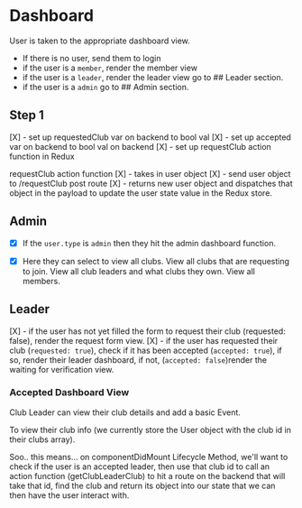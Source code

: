 <!-- Dashboard.md docs -->

# Dashboard

User is taken to the appropriate dashboard view.

- If there is no user, send them to login
- if the user is a `member`, render the member view
- if the user is a `leader`, render the leader view go to ## Leader section.
- if the user is a `admin` go to  ## Admin section.

## Step 1

[X] - set up requestedClub var on backend to bool val
[X] - set up accepted var on backend to bool val on backend
[X] - set up requestClub action function in Redux


requestClub action function
    [X] - takes in user object
    [X] - send user object to /requestClub post route
    [X] - returns new user object and dispatches that object in the payload to update the user state value in the Redux store.


## Admin

- [X] If the `user.type` is `admin` then they hit the admin dashboard function.

- [X] Here they can select to view all clubs.
View all clubs that are requesting to join.
View all club leaders and what clubs they own.
View all members.

## Leader

[X] - if the user has not yet filled the form to request their club (requested: false), render the request form view.
[X] - if the user has requested their club (`requested: true`), check if it has been accepted (`accepted: true`), if so, render their leader dashboard, if not, (`accepted: false`)render the waiting for verification view.

### Accepted Dashboard View

Club Leader can view their club details and add a basic Event.

To view their club info (we currently store the User object with the club id in their clubs array).

Soo.. this means... on componentDidMount Lifecycle Method, we'll want to check if the user is an accepted leader, then use that club id to call an action function (getClubLeaderClub) to hit a route on the backend that will take that id, find the club and return its object into our state that we can then have the user interact with.
